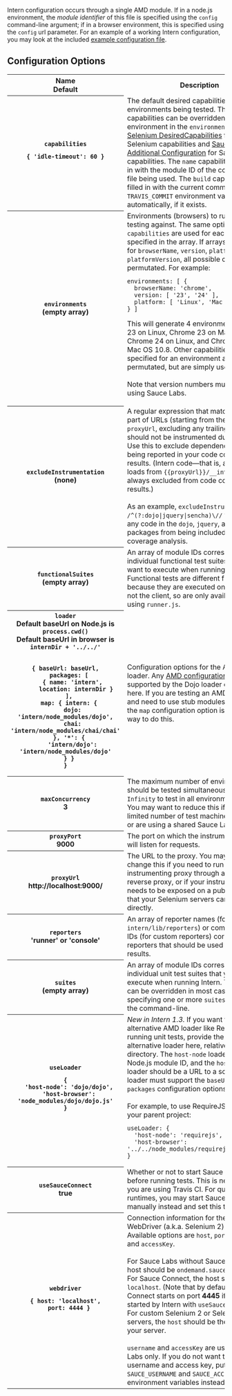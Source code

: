 Intern configuration occurs through a single AMD module. If in a node.js environment, the *module identifier* of this file is specified using the `config` command-line argument; if in a browser environment, this is specified using the `config` url parameter. For an example of a working Intern configuration, you may look at the included [example configuration file](https://github.com/theintern/intern/blob/master/tests/example.intern.js).

## Configuration Options

<table>
<tr>
<th scope="col">Name<br>Default</th><th scope="col">Description</th>
</tr>

<tr>
<th scope="row"><code>capabilities</code><br><pre><code>{ 'idle-timeout': 60 }</code></pre></th>
<td>The default desired capabilities for all environments being tested. These capabilities can be overridden per-environment in the <code>environments</code> array. See <a href="https://code.google.com/p/selenium/wiki/DesiredCapabilities">Selenium DesiredCapabilities</a> for standard Selenium capabilities and <a href="https://saucelabs.com/docs/additional-config#desired-capabilities">Sauce Labs Additional Configuration</a> for Sauce Labs capabilities. The <code>name</code> capability will be filled in with the module ID of the configuration file being used. The <code>build</code> capability will be filled in with the current commit ID from the <code>TRAVIS_COMMIT</code> environment variable automatically, if it exists.</td>
</tr>

<tr>
<th scope="row"><code>environments</code><br>(empty array)</th>
<td>Environments (browsers) to run integration testing against. The same options used in <code>capabilities</code> are used for each environment specified in the array. If arrays are provided for <code>browserName</code>, <code>version</code>, <code>platform</code>, or <code>platformVersion</code>, all possible options will be permutated. For example:

<pre><code>environments: [ {
  browserName: 'chrome',
  version: [ '23', '24' ],
  platform: [ 'Linux', 'Mac OS 10.8' ]
} ]</code></pre>

This will generate 4 environments: Chrome 23 on Linux, Chrome 23 on Mac OS 10.8, Chrome 24 on Linux, and Chrome 24 on Mac OS 10.8. Other capabilities options specified for an environment are not permutated, but are simply used as-is.<br>
<br>
Note that version numbers must be strings if using Sauce Labs.</td>
</tr>

<tr>
<th scope="row"><code>excludeInstrumentation</code><br>(none)</th>
<td>A regular expression that matches the path-part of URLs (starting from the end of <code>proxyUrl</code>, excluding any trailing slash) that should not be instrumented during testing. Use this to exclude dependencies from being reported in your code coverage results. (Intern code—that is, anything that loads from <code>{{proxyUrl}}/__intern/</code>—is always excluded from code coverage results.)<br>
<br>As an example, <code>excludeInstrumentation: /^(?:dojo|jquery|sencha)\//</code> would prevent any code in the <code>dojo</code>, <code>jquery</code>, and <code>sencha</code> packages from being included in code coverage analysis.</td>
</tr>

<tr>
<th scope="row"><code>functionalSuites</code><br>(empty array)</th>
<td>An array of module IDs corresponding to individual functional test suites that you want to execute when running Intern. Functional tests are different from unit tests because they are executed on the server, not the client, so are only available when using <code>runner.js</code>.</td>
</tr>

<tr>
<th scope="row"><code>loader</code><br>
Default baseUrl on Node.js is <code>process.cwd()</code><br>
Default baseUrl in browser is <code>internDir + '../../'</code><br><br>
<pre><code>{ baseUrl: baseUrl,
  packages: [
    { name: 'intern',
      location: internDir }
  ],
  map: { intern: {
    dojo: 'intern/node_modules/dojo',
    chai: 'intern/node_modules/chai/chai'
  }, '*': {
    'intern/dojo': 'intern/node_modules/dojo'
  } }
}</code></pre></th>
<td>Configuration options for the AMD module loader. Any <a href="https://github.com/amdjs/amdjs-api/wiki/Common-Config">AMD configuration options</a> supported by the Dojo loader can be used here. If you are testing an AMD application and need to use stub modules for testing, the <code>map</code> configuration option is the correct way to do this.</td>
</tr>

<tr>
<th scope="row"><code>maxConcurrency</code><br>3</th>
<td>The maximum number of environments that should be tested simultaneously. Set this to <code>Infinity</code> to test in all environments at once. You may want to reduce this if you have a limited number of test machines available, or are using a shared Sauce Labs account.</td>
</tr>

<tr>
<th scope="row"><code>proxyPort</code><br>9000</th>
<td>The port on which the instrumenting proxy will listen for requests.</td>
</tr>

<tr>
<th scope="row"><code>proxyUrl</code><br>http://localhost:9000/</th>
<td>The URL to the proxy. You may decide to change this if you need to run the instrumenting proxy through another reverse proxy, or if your instrumenting proxy needs to be exposed on a public interface that your Selenium servers can access directly.</td>
</tr>

<tr>
<th scope="row"><code>reporters</code><br>'runner' or 'console'</th>
<td>An array of reporter names (for reporters in <code>intern/lib/reporters</code>) or complete module IDs (for custom reporters) corresponding to reporters that should be used to report test results.</td>
</tr>

<tr>
<th scope="row"><code>suites</code><br>(empty array)</th>
<td>An array of module IDs corresponding to individual unit test suites that you want to execute when running Intern. This option can be overridden in most cases by specifying one or more <code>suites</code> options on the command-line.</td>
</tr>

<tr>
<th scope="row"><code>useLoader</code><br><pre><code>{
  'host-node': 'dojo/dojo',
  'host-browser': 'node_modules/dojo/dojo.js'
}</code></pre></th>
<td><i>New in Intern 1.3.</i> If you want to use an alternative AMD loader like RequireJS when running unit tests, provide the path to the alternative loader here, relative to the Intern directory. The <code>host-node</code> loader should be a Node.js module ID, and the <code>host-browser</code> loader should be a URL to a script file. The loader must support the <code>baseUrl</code>, <code>map</code>, and <code>packages</code> configuration options.<br>
<br>
For example, to use RequireJS installed in your parent project:
<pre><code>useLoader: {
  'host-node': 'requirejs',
  'host-browser': '../../node_modules/requirejs/require.js'
}</code></pre>
</td>
</tr>

<tr>
<th scope="row"><code>useSauceConnect</code><br>true</th>
<td>Whether or not to start Sauce Connect before running tests. This is necessary if you are using Travis CI. For quicker Intern runtimes, you may start Sauce Connect manually instead and set this to <code>false</code>.</td>
</tr>

<tr>
<th scope="row"><code>webdriver</code><br><pre><code>{ host: 'localhost',
  port: 4444 }</code></pre></th>
<td>Connection information for the remote WebDriver (a.k.a. Selenium 2) service. Available options are <code>host</code>, <code>port</code>, <code>username</code>, and <code>accessKey</code>.<br>
<br>
For Sauce Labs without Sauce Connect, the host should be <code>ondemand.saucelabs.com</code>.<br>
For Sauce Connect, the host should be <code>localhost</code>. (Note that by default, Sauce Connect starts on port <strong>4445</strong> if it is not started by Intern with <code>useSauceConnect</code>.)<br>
For custom Selenium 2 or Selenium 2 Grid servers, the <code>host</code> should be the address of your server.<br>
<br>
<code>username</code> and <code>accessKey</code> are used by Sauce Labs only. If you do not want to expose your username and access key, put them in the <code>SAUCE_USERNAME</code> and <code>SAUCE_ACCESS_KEY</code> environment variables instead.</td>
</tr>
</table>